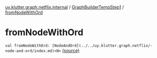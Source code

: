 [uy.klutter.graph.netflix.internal](../index.md) / [GraphBuilderTempStep1](index.md) / [fromNodeWithOrd](.)


# fromNodeWithOrd
`val fromNodeWithOrd: [NodeAndOrd](../../uy.klutter.graph.netflix/-node-and-ord/index.md)<N>` [(source)](https://github.com/kohesive/klutter/blob/master/netflix-graph-jdk6/src/main/kotlin/uy/klutter/graph/netflix/internal/Building.kt#L87)


